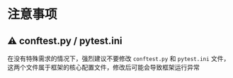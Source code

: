 # 注意事项

## ⚠️ conftest.py / pytest.ini

在没有特殊需求的情况下，强烈建议不要修改 `conftest.py` 和 `pytest.ini` 文件，这两个文件属于框架的核心配置文件，修改后可能会导致框架运行异常


